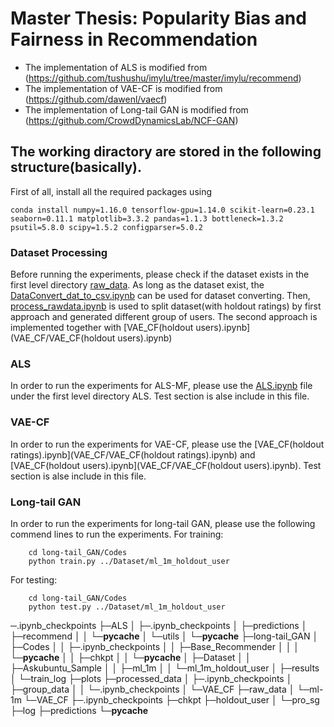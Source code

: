 # Master Thesis: Popularity Bias and Fairness in Recommendation

- The implementation of ALS is modified from (https://github.com/tushushu/imylu/tree/master/imylu/recommend)
- The implementation of VAE-CF is modified from (https://github.com/dawenl/vaecf)
- The implementation of Long-tail GAN is modified from (https://github.com/CrowdDynamicsLab/NCF-GAN)

## The working diractory are stored in the following structure(basically). 

First of all, install all the required packages using 
```
conda install numpy=1.16.0 tensorflow-gpu=1.14.0 scikit-learn=0.23.1 seaborn=0.11.1 matplotlib=3.3.2 pandas=1.1.3 bottleneck=1.3.2 psutil=5.8.0 scipy=1.5.2 configparser=5.0.2
```
### Dataset Processing
Before running the experiments, please check if the dataset exists in the first level directory [raw_data](raw_data/). As long as the dataset exist, the [DataConvert_dat_to_csv.ipynb](DataConvert_dat_to_csv.ipynb) can be used for dataset converting.
Then, [process_rawdata.ipynb](process_rawdata.ipynb) is used to split dataset(with holdout ratings) by first approach and generated different group of users. The second approach is implemented together with [VAE_CF(holdout users).ipynb](VAE_CF/VAE_CF(holdout users).ipynb)
### ALS
In order to run the experiments for ALS-MF, please use the [ALS.ipynb](ALS/ALS.ipynb) file under the first level directory ALS. Test section is alse include in this file.
### VAE-CF
In order to run the experiments for VAE-CF, please use the [VAE_CF(holdout ratings).ipynb](VAE_CF/VAE_CF(holdout ratings).ipynb) and [VAE_CF(holdout users).ipynb](VAE_CF/VAE_CF(holdout users).ipynb). Test section is alse include in this file.
### Long-tail GAN
In order to run the experiments for long-tail GAN, please use the following commend lines to run the experiments.
For training:
```
	cd long-tail_GAN/Codes
	python train.py ../Dataset/ml_1m_holdout_user
```
For testing:
```
	cd long-tail_GAN/Codes
	python test.py ../Dataset/ml_1m_holdout_user
```


─.ipynb_checkpoints
├─ALS
│  ├─.ipynb_checkpoints
│  ├─predictions
│  ├─recommend
│  │  └─__pycache__
│  └─utils
│      └─__pycache__
├─long-tail_GAN
│  ├─Codes
│  │  ├─.ipynb_checkpoints
│  │  ├─Base_Recommender
│  │  │  └─__pycache__
│  │  ├─chkpt
│  │  └─__pycache__
│  ├─Dataset
│  │  ├─Askubuntu_Sample
│  │  ├─ml_1m
│  │  └─ml_1m_holdout_user
│  ├─results
│  └─train_log
├─plots
├─processed_data
│  ├─.ipynb_checkpoints
│  ├─group_data
│  │  └─.ipynb_checkpoints
│  └─VAE_CF
├─raw_data
│  └─ml-1m
└─VAE_CF
    ├─.ipynb_checkpoints
    ├─chkpt
    ├─holdout_user
    │  └─pro_sg
    ├─log
    ├─predictions
    └─__pycache__
